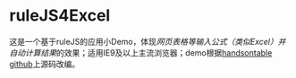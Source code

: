 # ruleJS4Excel

这是一个基于ruleJS的应用小Demo，体现*网页表格等输入公式（类似Excel）并自动计算结果*的效果；适用IE9及以上主流浏览器；demo根据[handsontable github](https://github.com/chenhongen/ruleJS)上源码改编。